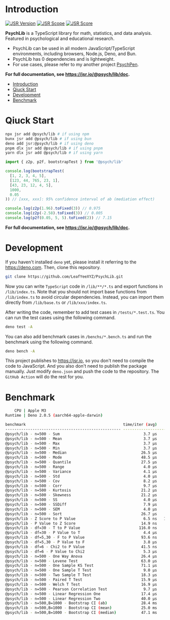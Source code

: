 # Introduction

[![JSR Version](https://jsr.io/badges/@psych/lib)](https://jsr.io/@psych/lib) [![JSR Scope](https://jsr.io/badges/@psych)](https://jsr.io/@psych) [![JSR Score](https://jsr.io/badges/@psych/lib/score)](https://jsr.io/@psych/lib/score)

**PsychLib** is a TypeScript library for math, statistics, and data analysis. Featured in psychological and educational research.

- PsychLib can be used in all modern JavaScript/TypeScript environments, including browsers, Node.js, Deno, and Bun.
- PsychLib has 0 dependencies and is lightweight.
- For use cases, please refer to my another project [PsychPen](https://github.com/LeafYeeXYZ/PsychPen).

**For full documentation, see <https://jsr.io/@psych/lib/doc>.**

- [Introduction](#introduction)
- [Qiuck Start](#qiuck-start)
- [Development](#development)
- [Benchmark](#benchmark)

# Qiuck Start

```bash
npx jsr add @psych/lib # if using npm
bunx jsr add @psych/lib # if using bun
deno add jsr:@psych/lib # if using deno
pnpm dlx jsr add @psych/lib # if using pnpm
yarn dlx jsr add @psych/lib # if using yarn
```

```typescript
import { z2p, p2f, bootstrapTest } from '@psych/lib'

console.log(bootstrapTest(
  [1, 2, 3, 4, 5],
  [123, 44, 765, 23, 1],
  [43, 23, 12, 4, 5],
  1000,
  0.05
)) // [xxx, xxx]: 95% confidence interval of ab (mediation effect)

console.log(z2p(1.96).toFixed(3)) // 0.975
console.log(z2p(-2.58).toFixed(3)) // 0.005
console.log(p2f(0.05, 5, 5).toFixed(2)) // 7.15
```

**For full documentation, see <https://jsr.io/@psych/lib/doc>.**

# Development

If you haven't installed `deno` yet, please install it referring to the <https://deno.com>. Then, clone this repository.

```bash
git clone https://github.com/LeafYeeXYZ/PsychLib.git
```

Now you can write `TypeScript` code in `/lib/**/*.ts` and export functions in `/lib/index.ts`. Note that you should not import base functions from `/lib/index.ts` to avoid circular dependencies. Instead, you can import them directly from `/lib/base.ts` or `/lib/xxx/index.ts`.

After writing the code, remember to add test cases in `/tests/*.test.ts`. You can run the test cases using the following command.

```bash
deno test -A
```

You can also add benchmark cases in `/benchs/*.bench.ts` and run the benchmark using the following command.

```bash
deno bench -A
```

This project publishes to <https://jsr.io>, so you don't need to compile the code to JavaScript. And you also don't need to publish the package manually. Just modify `deno.json` and push the code to the repository. The `GitHub Action` will do the rest for you.

# Benchmark

```bash
    CPU | Apple M3
Runtime | Deno 2.0.5 (aarch64-apple-darwin)

benchmark                                           time/iter (avg)        iter/s      (min … max)           p75      p99     p995
--------------------------------------------------- ----------------------------- --------------------- --------------------------
@psych/lib - n=500 - Sum                                     3.7 µs       268,500 (  3.5 µs …   6.1 µs)   3.6 µs   6.1 µs   6.1 µs
@psych/lib - n=500 - Mean                                    3.7 µs       269,900 (  3.5 µs …   6.3 µs)   3.6 µs   6.3 µs   6.3 µs
@psych/lib - n=500 - Max                                     3.7 µs       269,000 (  3.6 µs …   6.1 µs)   3.6 µs   6.1 µs   6.1 µs
@psych/lib - n=500 - Min                                     3.7 µs       268,800 (  3.6 µs …   6.1 µs)   3.6 µs   6.1 µs   6.1 µs
@psych/lib - n=500 - Median                                 26.5 µs        37,740 ( 23.0 µs … 196.1 µs)  27.1 µs  30.7 µs  33.3 µs
@psych/lib - n=500 - Mode                                   48.5 µs        20,610 ( 43.9 µs … 166.2 µs)  48.7 µs  64.4 µs 108.8 µs
@psych/lib - n=500 - Quantile                               27.5 µs        36,370 ( 24.4 µs … 157.6 µs)  28.1 µs  31.4 µs  34.0 µs
@psych/lib - n=500 - Range                                   4.0 µs       249,800 (  3.9 µs …   5.5 µs)   4.0 µs   5.5 µs   5.5 µs
@psych/lib - n=500 - Variance                                4.1 µs       246,200 (  3.9 µs …   7.3 µs)   3.9 µs   7.3 µs   7.3 µs
@psych/lib - n=500 - Std                                     4.0 µs       251,400 (  3.9 µs …   5.2 µs)   3.9 µs   5.2 µs   5.2 µs
@psych/lib - n=500 - Cov                                     8.2 µs       121,700 (  6.7 µs … 117.8 µs)   7.9 µs  12.4 µs  13.1 µs
@psych/lib - n=500 - Corr                                    9.7 µs       103,400 (  7.7 µs … 100.5 µs)   8.5 µs  20.2 µs  20.8 µs
@psych/lib - n=500 - Kurtosis                               21.2 µs        47,140 ( 18.7 µs … 143.1 µs)  21.6 µs  24.4 µs  25.9 µs
@psych/lib - n=500 - Skewness                               21.2 µs        47,070 ( 18.8 µs … 159.5 µs)  21.5 µs  24.7 µs  26.8 µs
@psych/lib - n=500 - SS                                      4.0 µs       247,100 (  3.9 µs …   6.9 µs)   3.9 µs   6.9 µs   6.9 µs
@psych/lib - n=500 - SSDiff                                  7.9 µs       126,900 (  6.5 µs … 100.9 µs)   7.2 µs  15.1 µs  15.5 µs
@psych/lib - n=500 - SEM                                     4.0 µs       251,200 (  3.9 µs …   5.3 µs)   4.0 µs   5.3 µs   5.3 µs
@psych/lib - n=500 - Sort                                   26.7 µs        37,520 ( 23.5 µs … 164.9 µs)  27.8 µs  30.7 µs  33.2 µs
@psych/lib - Z Score to P Value                              6.5 ns   152,700,000 (  6.4 ns …  21.5 ns)   6.5 ns   7.7 ns  12.3 ns
@psych/lib - P Value to Z Score                             14.9 ns    67,340,000 ( 13.7 ns …  28.9 ns)  14.8 ns  20.3 ns  20.6 ns
@psych/lib - df=30 - T to P Value                          116.0 ns     8,622,000 (107.7 ns … 130.6 ns) 116.4 ns 124.0 ns 127.0 ns
@psych/lib - df=30 - P Value to T                            4.4 µs       226,600 (  4.3 µs …   5.3 µs)   4.4 µs   5.3 µs   5.3 µs
@psych/lib - df=5,30 - F to P Value                         93.6 ns    10,680,000 ( 86.4 ns … 114.7 ns)  93.7 ns 101.3 ns 103.4 ns
@psych/lib - df=5,30 - P Value to F                          3.8 µs       264,700 (  3.7 µs …   4.4 µs)   3.8 µs   4.4 µs   4.4 µs
@psych/lib - df=6 - Chi2 to P Value                         41.5 ns    24,120,000 ( 38.4 ns …  56.6 ns)  41.5 ns  45.5 ns  49.0 ns
@psych/lib - df=6 - P Value to Chi2                          5.3 µs       189,400 (  5.2 µs …   5.4 µs)   5.3 µs   5.4 µs   5.4 µs
@psych/lib - n=500 - One Way Anova                          26.4 µs        37,820 ( 20.1 µs … 172.3 µs)  27.9 µs  34.6 µs  46.1 µs
@psych/lib - n=500 - Levene Test                            63.0 µs        15,870 ( 54.3 µs … 238.6 µs)  62.9 µs  88.8 µs 124.1 µs
@psych/lib - n=500 - One Sample KS Test                     71.1 µs        14,060 ( 65.6 µs … 218.5 µs)  70.5 µs 131.4 µs 149.8 µs
@psych/lib - n=500 - One Sample T Test                       9.0 µs       111,600 (  7.4 µs … 143.7 µs)   8.5 µs  14.8 µs  15.5 µs
@psych/lib - n=500 - Two Sample T Test                      18.3 µs        54,550 ( 13.2 µs … 151.0 µs)  21.7 µs  31.9 µs  33.8 µs
@psych/lib - n=500 - Paired T Test                          15.9 µs        63,030 ( 12.8 µs … 147.0 µs)  15.3 µs  23.2 µs  38.4 µs
@psych/lib - n=500 - Welch T Test                           16.9 µs        59,040 ( 12.0 µs … 161.9 µs)  14.8 µs  30.8 µs  32.6 µs
@psych/lib - n=500 - Pearson Correlation Test                9.7 µs       102,900 (  8.1 µs … 133.0 µs)   9.3 µs  13.5 µs  15.5 µs
@psych/lib - n=500 - Linear Regression One                  17.4 µs        57,400 ( 10.8 µs …   1.6 ms)  12.4 µs  41.4 µs  70.2 µs
@psych/lib - n=500 - Linear Regression Two                  40.0 µs        25,000 ( 25.4 µs … 137.2 µs)  52.1 µs  59.8 µs  85.2 µs
@psych/lib - n=500,B=1000 - Bootstrap CI (ab)               28.4 ms          35.2 ( 27.9 ms …  29.9 ms)  28.7 ms  29.9 ms  29.9 ms
@psych/lib - n=500,B=1000 - Bootstrap CI (mean)             25.0 ms          40.0 ( 24.9 ms …  25.3 ms)  25.0 ms  25.3 ms  25.3 ms
@psych/lib - n=500,B=1000 - Bootstrap CI (median)           47.1 ms          21.2 ( 46.7 ms …  48.1 ms)  47.4 ms  48.1 ms  48.1 ms
```
